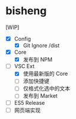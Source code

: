 # bisheng

[WIP]

- [x] Config
  - [x] Git Ignore /dist
- [x] Core
  - [x] 发布到 NPM
- [ ] VSC Ext
  - [x] 使用最新版的 Core
  - [ ] 添加快捷键
  - [ ] 仅格式化选中的文本
  - [ ] 发布到 Market
- [ ] ES5 Release
- [ ] 网页端实现